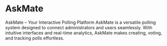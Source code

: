 # AskMate
AskMate – Your Interactive Polling Platform  AskMate is a versatile polling system designed to connect administrators and users seamlessly. With intuitive interfaces and real-time analytics, AskMate makes creating, voting, and tracking polls effortless.
